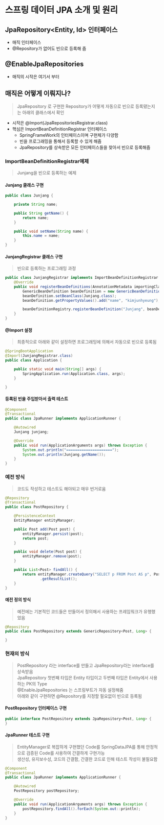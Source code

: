 # 스프링 데이터 JPA 소개 및 원리

## JpaRepository<Entity, Id> 인터페이스
- 매직 인터페이스
- @Repository가 없어도 빈으로 등록해 줌

## @EnableJpaRepositories
- 매직의 시작은 여기서 부터

## 매직은 어떻게 이뤄지나?
> JpaRepository 로 구현한 Repository가 어떻게 자동으로 빈으로 등록됐는지는 아래의 클래스에서 확인  
- 시작은 @Import(​JpaRepositoriesRegistrar.class​)
- 핵심은 ​ImportBeanDefinitionRegistrar​ 인터페이스
  - SpringFrameWork의 인터페이스이며 구현체가 다양함
  - 빈을 프로그래밍을 통해서 등록할 수 있게 해줌
  - JpaRepository를 상속받은 모든 인터페이스들을 찾아서 빈으로 등록해줌

### ​ImportBeanDefinitionRegistrar​ 예제
> Junjang을 빈으로 등록하는 예제  

#### Junjang 클래스 구현
```java
public class Junjang {

    private String name;

    public String getName() {
        return name;
    }

    public void setName(String name) {
        this.name = name;
    }
}
```

#### JunjangRegistrar 클래스 구현
> 빈으로 등록하는 프로그래밍 과정  
```java
public class JunjangRegistrar implements ImportBeanDefinitionRegistrar {
    @Override
    public void registerBeanDefinitions(AnnotationMetadata importingClassMetadata, BeanDefinitionRegistry beanDefinitionRegistry) {
        GenericBeanDefinition beanDefinition = new GenericBeanDefinition();
        beanDefinition.setBeanClass(Junjang.class);
        beanDefinition.getPropertyValues().add("name", "kimjunhyeung");

        beanDefinitionRegistry.registerBeanDefinition("Junjang", beanDefinition);
    }
}
```

#### @Import 설정
> 최종적으로 아래와 같이 설정하면 프로그래밍에 의해서 자동으로 빈으로 등록됨  
```java
@SpringBootApplication
@Import(JunjangRegistrar.class)
public class Application {

    public static void main(String[] args) {
        SpringApplication.run(Application.class, args);
    }

}
```

#### 등록된 빈을 주입받아서 출력 테스트
```java
@Component
@Transactional
public class JpaRunner implements ApplicationRunner {

    @Autowired
    Junjang junjang;

    @Override
    public void run(ApplicationArguments args) throws Exception {
        System.out.println("=====================");
        System.out.println(Junjang.getName());
    }
}
```

### 예전 방식
> 코드도 작성하고 테스트도 해야되고 매우 번거로움  
```java
@Repository
@Transactional
public class PostRepository {

    @PersistenceContext
    EntityManager entityManager;

    public Post add(Post post) {
        entityManager.persist(post);
        return post;
    }

    public void delete(Post post) {
        entityManager.remove(post);
    }

    public List<Post> findAll() {
        return entityManager.createQuery("SELECT p FROM Post AS p", Post.class)
                .getResultList();
    }
}
```

#### 예전 정의 방식
> 예전에는 기본적인 코드들은 만들어서 정의해서 사용하는 프레임워크가 유행했었음
```java
@Repository
public class PostRepository extends GenericRepository<Post, Long> {

}
```

### 현재의 방식
> PostRepository 라는 interface를 만들고 JpaRepository라는 interface를 상속받음  
> JpaRepository 첫번째 타입은 Entity 타입이고 두번째 타입은 Entity에서 사용하는 PK의 Type  
> @EnableJpaRepositories 는 스프링부트가 자동 설정해줌  
> 아래와 같이 구현하면 @Repository를 지정할 필요없이 빈으로 등록됨  
#### PostRepository 인터페이스 구현
```java
public interface PostRepository extends JpaRepository<Post, Long> {
}
```

#### JpaRunner 테스트 구현
> EntityManager로 복잡하게 구현했던 Code를 SpringDataJPA를 통해 안정적으로 검증된 Code를 사용하여 간결하게 구현가능  
> 생산성, 유지보수성, 코드의 간결함, 간결한 코드로 인해 테스트 작성이 불필요함  
```java
@Component
@Transactional
public class JpaRunner implements ApplicationRunner {

    @Autowired
    PostRepository postRepository;

    @Override
    public void run(ApplicationArguments args) throws Exception {
        postRepository.findAll().forEach(System.out::println);
    }
}
```